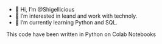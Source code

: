 - 👋 Hi, I’m @Shigellicious
- 👀 I’m interested in leand and work with technoly.
- 🌱 I’m currently learning Python and SQL.

This code have been written in Python on Colab Notebooks
